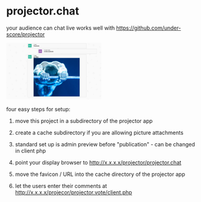 # projector.chat

your audience can chat live 
works well with https://github.com/under-score/projector  

<img src="screen1.jpg" width="50%" height="50%">  


four easy steps for setup:
1. move this project in a subdirectory of the projector app
2. create a cache subdirectory if you are allowing picture attachments
3. standard set up is admin preview before "publication" - can be changed in client php

3. point your display browser to http://x.x.x.x/projector/projector.chat 
3. move the favicon / URL into the cache directory of the projector app
4. let the users enter their comments at http://x.x.x.x/projecor/projector.vote/client.php  

